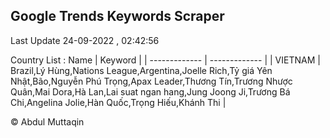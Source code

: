 

## Google Trends Keywords Scraper 
 
Last Update 24-09-2022 , 02:42:56

Country List :
 Name  | Keyword |
| ------------- | ------------- |
| VIETNAM | Brazil,Lý Hùng,Nations League,Argentina,Joelle Rich,Tỷ giá Yên Nhật,Bão,Nguyễn Phú Trọng,Apax Leader,Thương Tín,Trương Nhược Quân,Mai Dora,Hà Lan,Lai suat ngan hang,Jung Joong Ji,Trương Bá Chi,Angelina Jolie,Hàn Quốc,Trọng Hiếu,Khánh Thi |



© Abdul Muttaqin 
